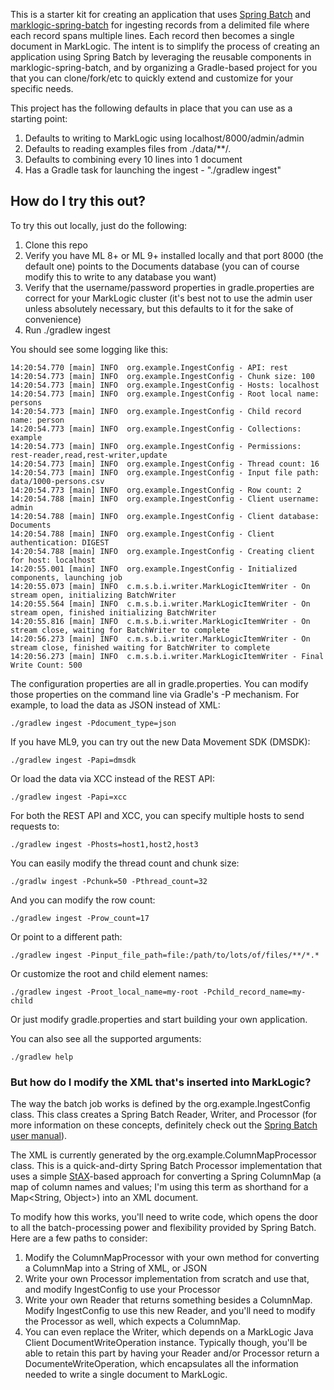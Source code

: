 This is a starter kit for creating an application that uses [Spring Batch](http://projects.spring.io/spring-batch/) and
[marklogic-spring-batch](https://github.com/sastafford/marklogic-spring-batch) for ingesting records from a delimited 
file where each record spans multiple lines. Each record then becomes a single document in MarkLogic. 
The intent is to simplify the process of creating an application using Spring Batch by 
leveraging the reusable components in marklogic-spring-batch, and by organizing a Gradle-based project for you that you
can clone/fork/etc to quickly extend and customize for your specific needs. 

This project has the following defaults in place that you can use as a starting point:

1. Defaults to writing to MarkLogic using localhost/8000/admin/admin
1. Defaults to reading examples files from ./data/**/*.*
1. Defaults to combining every 10 lines into 1 document
1. Has a Gradle task for launching the ingest - "./gradlew ingest"

## How do I try this out?

To try this out locally, just do the following:

1. Clone this repo
1. Verify you have ML 8+ or ML 9+ installed locally and that port 8000 (the default one) points to the Documents database 
(you can of course modify this to write to any database you want)
1. Verify that the username/password properties in gradle.properties are correct for your MarkLogic cluster (it's best 
not to use the admin user unless absolutely necessary, but this defaults to it for the sake of convenience)
1. Run ./gradlew ingest

You should see some logging like this:

    14:20:54.770 [main] INFO  org.example.IngestConfig - API: rest
    14:20:54.773 [main] INFO  org.example.IngestConfig - Chunk size: 100
    14:20:54.773 [main] INFO  org.example.IngestConfig - Hosts: localhost
    14:20:54.773 [main] INFO  org.example.IngestConfig - Root local name: persons
    14:20:54.773 [main] INFO  org.example.IngestConfig - Child record name: person
    14:20:54.773 [main] INFO  org.example.IngestConfig - Collections: example
    14:20:54.773 [main] INFO  org.example.IngestConfig - Permissions: rest-reader,read,rest-writer,update
    14:20:54.773 [main] INFO  org.example.IngestConfig - Thread count: 16
    14:20:54.773 [main] INFO  org.example.IngestConfig - Input file path: data/1000-persons.csv
    14:20:54.773 [main] INFO  org.example.IngestConfig - Row count: 2
    14:20:54.788 [main] INFO  org.example.IngestConfig - Client username: admin
    14:20:54.788 [main] INFO  org.example.IngestConfig - Client database: Documents
    14:20:54.788 [main] INFO  org.example.IngestConfig - Client authentication: DIGEST
    14:20:54.788 [main] INFO  org.example.IngestConfig - Creating client for host: localhost
    14:20:55.001 [main] INFO  org.example.IngestConfig - Initialized components, launching job
    14:20:55.073 [main] INFO  c.m.s.b.i.writer.MarkLogicItemWriter - On stream open, initializing BatchWriter
    14:20:55.564 [main] INFO  c.m.s.b.i.writer.MarkLogicItemWriter - On stream open, finished initializing BatchWriter
    14:20:55.816 [main] INFO  c.m.s.b.i.writer.MarkLogicItemWriter - On stream close, waiting for BatchWriter to complete
    14:20:56.273 [main] INFO  c.m.s.b.i.writer.MarkLogicItemWriter - On stream close, finished waiting for BatchWriter to complete
    14:20:56.273 [main] INFO  c.m.s.b.i.writer.MarkLogicItemWriter - Final Write Count: 500

The configuration properties are all in gradle.properties. You can modify those properties on the command line
via Gradle's -P mechanism. For example, to load the data as JSON instead of XML:

    ./gradlew ingest -Pdocument_type=json

If you have ML9, you can try out the new Data Movement SDK (DMSDK):

    ./gradlew ingest -Papi=dmsdk

Or load the data via XCC instead of the REST API:

    ./gradlew ingest -Papi=xcc

For both the REST API and XCC, you can specify multiple hosts to send requests to:

    ./gradlew ingest -Phosts=host1,host2,host3

You can easily modify the thread count and chunk size:

    ./gradlw ingest -Pchunk=50 -Pthread_count=32

And you can modify the row count:

    ./gradlew ingest -Prow_count=17

Or point to a different path:

    ./gradlew ingest -Pinput_file_path=file:/path/to/lots/of/files/**/*.*

Or customize the root and child element names:

    ./gradlew ingest -Proot_local_name=my-root -Pchild_record_name=my-child

Or just modify gradle.properties and start building your own application. 

You can also see all the supported arguments:

    ./gradlew help

### But how do I modify the XML that's inserted into MarkLogic?

The way the batch job works is defined by the org.example.IngestConfig class. This class creates a Spring Batch
Reader, Writer, and Processor (for more information on these concepts, definitely check out the 
[Spring Batch user manual](http://docs.spring.io/spring-batch/reference/html/)). 

The XML is currently generated by the org.example.ColumnMapProcessor class. This is a quick-and-dirty Spring Batch
Processor implementation that uses a simple [StAX](https://docs.oracle.com/javase/tutorial/jaxp/stax/api.html)-based
approach for converting a Spring ColumnMap (a map of column names and values; I'm using this term as shorthand for a 
Map<String, Object>) into an XML document. 

To modify how this works, you'll need to write code, which opens the door to all the batch-processing power and 
flexibility provided by Spring Batch. Here are a few paths to consider:

1. Modify the ColumnMapProcessor with your own method for converting a ColumnMap into a String of XML, or JSON
1. Write your own Processor implementation from scratch and use that, and modify IngestConfig to use your Processor
1. Write your own Reader that returns something besides a ColumnMap. Modify IngestConfig to use this new Reader, 
and you'll need to modify the Processor as well, which expects a ColumnMap.
1. You can even replace the Writer, which depends on a MarkLogic Java Client DocumentWriteOperation instance. Typically
though, you'll be able to retain this part by having your Reader and/or Processor return a DocumenteWriteOperation, 
which encapsulates all the information needed to write a single document to MarkLogic.
